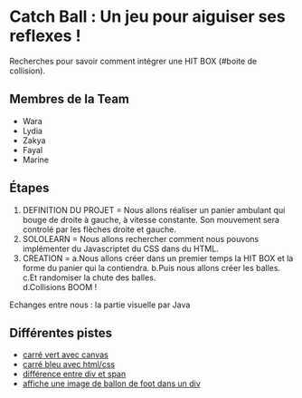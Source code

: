 # Catch Ball : Un jeu pour aiguiser ses reflexes !

Recherches pour savoir comment intégrer une HIT BOX (#boite de collision). 

## Membres de la Team

- Wara
- Lydia
- Zakya
- Fayal
- Marine


## Étapes

1. DEFINITION DU PROJET = 
Nous allons réaliser un panier ambulant qui bouge de droite à gauche, à vitesse constante. Son mouvement sera controlé par les flèches droite et gauche. 
2. SOLOLEARN = 
Nous allons rechercher comment nous pouvons implémenter du Javascriptet du CSS  dans du HTML. 
3. CREATION =
a.Nous allons créer dans un premier temps la HIT BOX et la forme du panier qui la contiendra.
b.Puis nous allons créer les balles. 
c.Et randomiser la chute des balles.  
d.Collisions BOOM !


Echanges entre nous : 
la partie visuelle par Java

## Différentes pistes

- [carré vert avec canvas](https://github.com/adatechschool/catch-ball/tree/5d57f361dd8de02bd202e845f6eb746648a241d5)
- [carré bleu avec html/css](https://github.com/adatechschool/catch-ball/tree/b03ee79342e5bff63563b92fbffa109782112438)
- [différence entre div et span](https://github.com/adatechschool/catch-ball/tree/825301261edadc98767147f182fc3a4ceb328bb4)
- [affiche une image de ballon de foot dans un div](https://github.com/adatechschool/catch-ball/tree/055760a7d691743ac59dcf962fe033c5d809dcdd)



